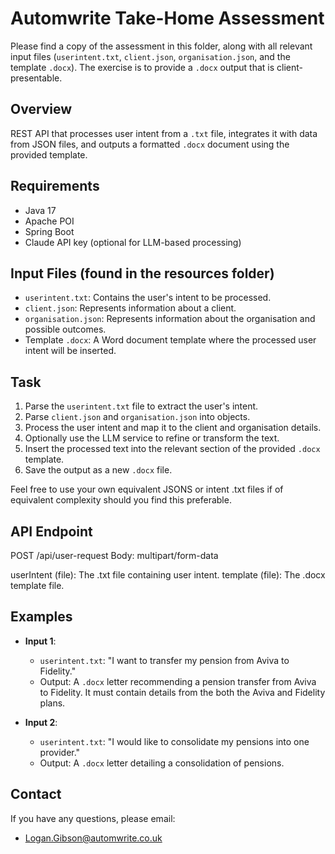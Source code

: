 # Automwrite Take-Home Assessment

Please find a copy of the assessment in this folder, along with all relevant input files (`userintent.txt`, `client.json`, `organisation.json`, and the template `.docx`). The exercise is to provide a `.docx` output that is client-presentable.

## Overview
REST API that processes user intent from a `.txt` file, integrates it with data from JSON files, and outputs a formatted `.docx` document using the provided template.

## Requirements
- Java 17
- Apache POI
- Spring Boot
- Claude API key (optional for LLM-based processing)

## Input Files (found in the resources folder)
- `userintent.txt`: Contains the user's intent to be processed.
- `client.json`: Represents information about a client.
- `organisation.json`: Represents information about the organisation and possible outcomes.
- Template `.docx`: A Word document template where the processed user intent will be inserted.

## Task
1. Parse the `userintent.txt` file to extract the user's intent.
2. Parse `client.json` and `organisation.json` into objects.
3. Process the user intent and map it to the client and organisation details.
4. Optionally use the LLM service to refine or transform the text.
5. Insert the processed text into the relevant section of the provided `.docx` template.
6. Save the output as a new `.docx` file.

Feel free to use your own equivalent JSONS or intent .txt files if of equivalent complexity should you find this preferable. 

## API Endpoint

POST /api/user-request Body: multipart/form-data

userIntent (file): The .txt file containing user intent.
template (file): The .docx template file.


## Examples
- **Input 1**:
  - `userintent.txt`: "I want to transfer my pension from Aviva to Fidelity."
  - Output: A `.docx` letter recommending a pension transfer from Aviva to Fidelity. It must contain details from the both the Aviva and Fidelity plans.

- **Input 2**:
  - `userintent.txt`: "I would like to consolidate my pensions into one provider."
  - Output: A `.docx` letter detailing a consolidation of pensions.

## Contact
If you have any questions, please email:
- Logan.Gibson@automwrite.co.uk
